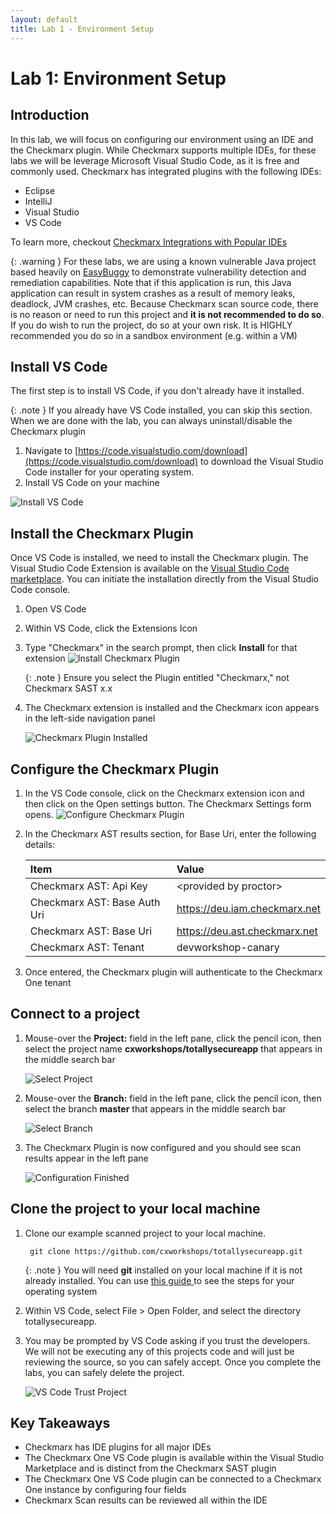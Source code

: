 ```yaml
---
layout: default
title: Lab 1 - Environment Setup
---
```


# Lab 1: Environment Setup

## Introduction
In this lab, we will focus on configuring our environment using an IDE and the Checkmarx plugin.  While Checkmarx supports multiple IDEs, for these labs we will be leverage Microsoft Visual Studio Code, as it is free and commonly used.  Checkmarx has integrated plugins with the following IDEs:

* Eclipse
* IntelliJ
* Visual Studio
* VS Code

To learn more, checkout [Checkmarx Integrations with Popular IDEs](https://checkmarx.com/why-checkmarx/integrations/checkmarx-integrations-with-ides/)

{: .warning }
For these labs, we are using a known vulnerable Java project based heavily on [EasyBuggy](https://github.com/k-tamura/easybuggy) to demonstrate vulnerability detection and remediation capabilities.  Note that if this application is run, this Java application can result in system crashes as a result of memory leaks, deadlock, JVM crashes, etc.  Because Checkmarx scan source code, there is no reason or need to run this project and __it is not recommended to do so__. If you do wish to run the project, do so at your own risk. It is HIGHLY recommended you do so in a sandbox environment (e.g. within a VM)

## Install VS Code
The first step is to install VS Code, if you don't already have it installed.

{: .note }
If you already have VS Code installed, you can skip this section. When we are done with the lab, you can always uninstall/disable the Checkmarx plugin

1. Navigate to [https://code.visualstudio.com/download](https://code.visualstudio.com/download) to download the Visual Studio Code installer for your operating system.
2. Install VS Code on your machine

![Install VS Code](./assets/images/vscode_ubuntu_install.png "VS Code Install")


## Install the Checkmarx Plugin
Once VS Code is installed, we need to install the Checkmarx plugin. The Visual Studio Code Extension is available on the [Visual Studio Code marketplace](https://marketplace.visualstudio.com/items?itemName=checkmarx.ast-results). You can initiate the installation directly from the Visual Studio Code console.

1. Open VS Code
2. Within VS Code, click the Extensions Icon
3. Type "Checkmarx" in the search prompt, then click __Install__ for that extension
    ![Install Checkmarx Plugin](./assets/images/vscode_extensions.png "Checkmarx VX Code Plugin")

    {: .note }
    Ensure you select the Plugin entitled "Checkmarx," not Checkmarx SAST x.x

4. The Checkmarx extension is installed and the Checkmarx icon appears in the left-side navigation panel

    ![Checkmarx Plugin Installed](./assets/images/cx_plugin_installed.png "Checkmarx Plugin Installed")


## Configure the Checkmarx Plugin
1. In the VS Code console, click on the Checkmarx extension icon and then click on the Open settings button.
The Checkmarx Settings form opens.
    ![Configure Checkmarx Plugin](./assets/images/cx_plugin_config.png "Configure Checkmarx Plugin")

2. In the Checkmarx AST results section, for Base Uri, enter the following details:

    |         Item                 |          Value                |
    |:----------------------       |:-----------------------       |
    | Checkmarx AST: Api Key       | \<provided by proctor\>       |
    | Checkmarx AST: Base Auth Uri | https://deu.iam.checkmarx.net |
    | Checkmarx AST: Base Uri      | https://deu.ast.checkmarx.net |
    | Checkmarx AST: Tenant        | devworkshop-canary            |

3. Once entered, the Checkmarx plugin will authenticate to the Checkmarx One tenant

## Connect to a project

1. Mouse-over the __Project:__ field in the left pane, click the pencil icon, then select the project name __cxworkshops/totallysecureapp__ that appears in the middle search bar

    ![Select Project](./assets/images/cx_select_project.png "Select the Project")

2. Mouse-over the __Branch:__ field in the left pane, click the pencil icon, then select the branch __master__ that appears in the middle search bar

    ![Select Branch](./assets/images/cx_select_branch.png "Select a branch")

3. The Checkmarx Plugin is now configured and you should see scan results appear in the left pane

    ![Configuration Finished](./assets/images/cx_scan_results.png "Configuration Finished")

## Clone the project to your local machine
1. Clone our example scanned project to your local machine.

        git clone https://github.com/cxworkshops/totallysecureapp.git

    {: .note }
    You will need __git__ installed on your local machine if it is not already installed. You can use [this guide ](https://github.com/git-guides/install-git) to see the steps for your operating system

2. Within VS Code, select File > Open Folder, and select the directory totallysecureapp.

3.  You may be prompted by VS Code asking if you trust the developers. We will not be executing any of this projects code and will just be reviewing the source, so you can safely accept. Once you complete the labs, you can safely delete the project.

    ![VS Code Trust Project](./assets/images/vscode_trust.png "VS Code Trust Project")


## Key Takeaways
- Checkmarx has IDE plugins for all major IDEs
- The Checkmarx One VS Code plugin is available within the Visual Studio Marketplace and is distinct from the Checkmarx SAST plugin
- The Checkmarx One VS Code plugin can be connected to a Checkmarx One instance by configuring four fields
- Checkmarx Scan results can be reviewed all within the IDE